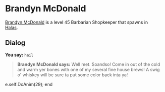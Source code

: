 # Brandyn McDonald



[Brandyn McDonald](/npc/29039) is a level 45 Barbarian Shopkeeper that spawns in [Halas](/zone/29).



## Dialog

**You say:** `hail`



>**Brandyn McDonald says:** Well met. Soandso! Come in out of the cold and warm yer bones with one of my several fine house brews!  A swig o' whiskey will be sure ta put some color back inta ya!


e.self:DoAnim(29);
end





